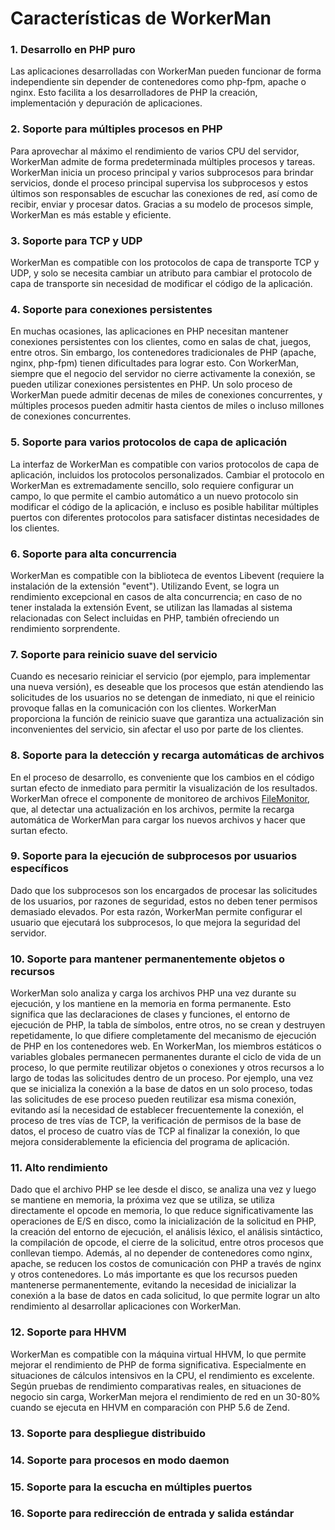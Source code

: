 # Características de WorkerMan

### 1. Desarrollo en PHP puro
Las aplicaciones desarrolladas con WorkerMan pueden funcionar de forma independiente sin depender de contenedores como php-fpm, apache o nginx. Esto facilita a los desarrolladores de PHP la creación, implementación y depuración de aplicaciones.

### 2. Soporte para múltiples procesos en PHP
Para aprovechar al máximo el rendimiento de varios CPU del servidor, WorkerMan admite de forma predeterminada múltiples procesos y tareas. WorkerMan inicia un proceso principal y varios subprocesos para brindar servicios, donde el proceso principal supervisa los subprocesos y estos últimos son responsables de escuchar las conexiones de red, así como de recibir, enviar y procesar datos. Gracias a su modelo de procesos simple, WorkerMan es más estable y eficiente.

### 3. Soporte para TCP y UDP
WorkerMan es compatible con los protocolos de capa de transporte TCP y UDP, y solo se necesita cambiar un atributo para cambiar el protocolo de capa de transporte sin necesidad de modificar el código de la aplicación.

### 4. Soporte para conexiones persistentes
En muchas ocasiones, las aplicaciones en PHP necesitan mantener conexiones persistentes con los clientes, como en salas de chat, juegos, entre otros. Sin embargo, los contenedores tradicionales de PHP (apache, nginx, php-fpm) tienen dificultades para lograr esto. Con WorkerMan, siempre que el negocio del servidor no cierre activamente la conexión, se pueden utilizar conexiones persistentes en PHP. Un solo proceso de WorkerMan puede admitir decenas de miles de conexiones concurrentes, y múltiples procesos pueden admitir hasta cientos de miles o incluso millones de conexiones concurrentes.

### 5. Soporte para varios protocolos de capa de aplicación
La interfaz de WorkerMan es compatible con varios protocolos de capa de aplicación, incluidos los protocolos personalizados. Cambiar el protocolo en WorkerMan es extremadamente sencillo, solo requiere configurar un campo, lo que permite el cambio automático a un nuevo protocolo sin modificar el código de la aplicación, e incluso es posible habilitar múltiples puertos con diferentes protocolos para satisfacer distintas necesidades de los clientes.

### 6. Soporte para alta concurrencia
WorkerMan es compatible con la biblioteca de eventos Libevent (requiere la instalación de la extensión "event"). Utilizando Event, se logra un rendimiento excepcional en casos de alta concurrencia; en caso de no tener instalada la extensión Event, se utilizan las llamadas al sistema relacionadas con Select incluidas en PHP, también ofreciendo un rendimiento sorprendente.

### 7. Soporte para reinicio suave del servicio
Cuando es necesario reiniciar el servicio (por ejemplo, para implementar una nueva versión), es deseable que los procesos que están atendiendo las solicitudes de los usuarios no se detengan de inmediato, ni que el reinicio provoque fallas en la comunicación con los clientes. WorkerMan proporciona la función de reinicio suave que garantiza una actualización sin inconvenientes del servicio, sin afectar el uso por parte de los clientes.

### 8. Soporte para la detección y recarga automáticas de archivos
En el proceso de desarrollo, es conveniente que los cambios en el código surtan efecto de inmediato para permitir la visualización de los resultados. WorkerMan ofrece el componente de monitoreo de archivos [FileMonitor](../components/file-monitor.md), que, al detectar una actualización en los archivos, permite la recarga automática de WorkerMan para cargar los nuevos archivos y hacer que surtan efecto.

### 9. Soporte para la ejecución de subprocesos por usuarios específicos
Dado que los subprocesos son los encargados de procesar las solicitudes de los usuarios, por razones de seguridad, estos no deben tener permisos demasiado elevados. Por esta razón, WorkerMan permite configurar el usuario que ejecutará los subprocesos, lo que mejora la seguridad del servidor.

### 10. Soporte para mantener permanentemente objetos o recursos
WorkerMan solo analiza y carga los archivos PHP una vez durante su ejecución, y los mantiene en la memoria en forma permanente. Esto significa que las declaraciones de clases y funciones, el entorno de ejecución de PHP, la tabla de símbolos, entre otros, no se crean y destruyen repetidamente, lo que difiere completamente del mecanismo de ejecución de PHP en los contenedores web. En WorkerMan, los miembros estáticos o variables globales permanecen permanentes durante el ciclo de vida de un proceso, lo que permite reutilizar objetos o conexiones y otros recursos a lo largo de todas las solicitudes dentro de un proceso. Por ejemplo, una vez que se inicializa la conexión a la base de datos en un solo proceso, todas las solicitudes de ese proceso pueden reutilizar esa misma conexión, evitando así la necesidad de establecer frecuentemente la conexión, el proceso de tres vías de TCP, la verificación de permisos de la base de datos, el proceso de cuatro vías de TCP al finalizar la conexión, lo que mejora considerablemente la eficiencia del programa de aplicación.

### 11. Alto rendimiento
Dado que el archivo PHP se lee desde el disco, se analiza una vez y luego se mantiene en memoria, la próxima vez que se utiliza, se utiliza directamente el opcode en memoria, lo que reduce significativamente las operaciones de E/S en disco, como la inicialización de la solicitud en PHP, la creación del entorno de ejecución, el análisis léxico, el análisis sintáctico, la compilación de opcode, el cierre de la solicitud, entre otros procesos que conllevan tiempo. Además, al no depender de contenedores como nginx, apache, se reducen los costos de comunicación con PHP a través de nginx y otros contenedores. Lo más importante es que los recursos pueden mantenerse permanentemente, evitando la necesidad de inicializar la conexión a la base de datos en cada solicitud, lo que permite lograr un alto rendimiento al desarrollar aplicaciones con WorkerMan.

### 12. Soporte para HHVM
WorkerMan es compatible con la máquina virtual HHVM, lo que permite mejorar el rendimiento de PHP de forma significativa. Especialmente en situaciones de cálculos intensivos en la CPU, el rendimiento es excelente. Según pruebas de rendimiento comparativas reales, en situaciones de negocio sin carga, WorkerMan mejora el rendimiento de red en un 30-80% cuando se ejecuta en HHVM en comparación con PHP 5.6 de Zend.

### 13. Soporte para despliegue distribuido

### 14. Soporte para procesos en modo daemon

### 15. Soporte para la escucha en múltiples puertos

### 16. Soporte para redirección de entrada y salida estándar
